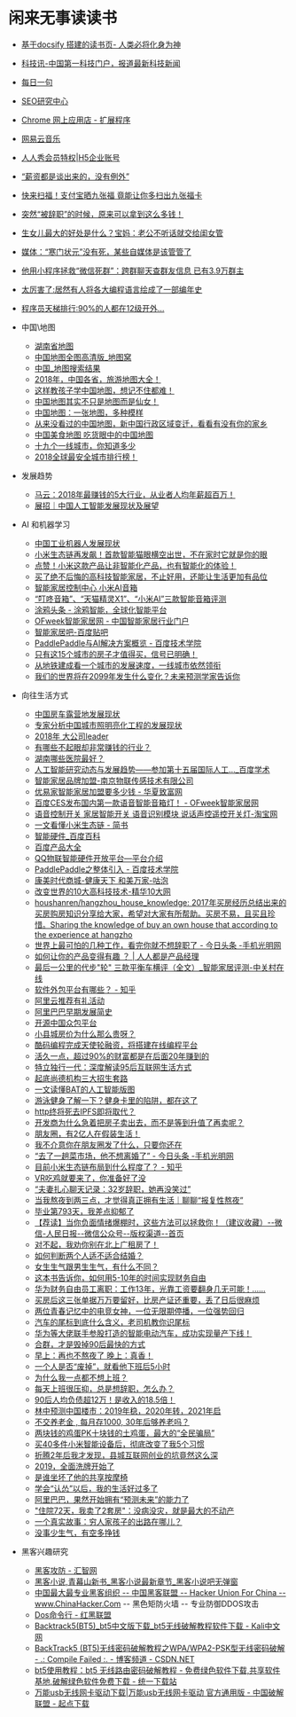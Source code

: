 # 闲来无事读读书
   * <A HREF="http://www.guofei.site/reading/#/docs/D_%E8%87%AA%E6%88%91%E7%AE%A1%E7%90%86%E5%92%8C%E9%A1%B9%E7%9B%AE%E7%AE%A1%E7%90%86/%E3%80%8A%E6%88%90%E5%A4%A7%E4%BA%8B%E8%80%85%E4%B8%8D%E7%BA%A0%E7%BB%93%E3%80%8B">基于docsify 搭建的读书页- 人类必将化身为神</A>
   * <A HREF="http://www.kejixun.com/">科技讯-中国第一科技门户，报道最新科技新闻</A>
   * <A HREF="http://news.iciba.com/views/dailysentence/daily.html#!/detail/title/2017-10-24">每日一句</A>
   * <A HREF="http://bbs.moonseo.cn/">SEO研究中心</A>
   * <A HREF="https://chrome.google.com/webstore/category/extensions">Chrome 网上应用店 - 扩展程序</A>
   * <A HREF="https://music.163.com/">网易云音乐</A>
   * <A HREF="https://www.rrxiu.net/vip#/">人人秀会员特权|H5企业账号</A>
   * <A HREF="https://www.toutiao.com/a6649138705527210510/">“薪资都是谈出来的，没有例外”</A>
   * <A HREF="https://www.toutiao.com/a6651494657064698376/?tt_from=android_share&utm_campaign=client_share&timestamp=1548729117&app=news_article_lite&iid=58451037692&utm_medium=toutiao_android&group_id=6651494657064698376">快来扫福！支付宝晒九张福 竟能让你多扫出九张福卡</A>
   * <A HREF="https://www.toutiao.com/a6649992386208334350/">突然“被辞职”的时候，原来可以拿到这么多钱！</A>
   * <A HREF="https://www.toutiao.com/a6650370001985339908/">生女儿最大的好处是什么？宝妈：老公不听话就交给闺女管</A>
   * <A HREF="http://t.m.youth.cn/transfer/toutiao/url/news.youth.cn/jsxw/201901/t20190130_11859628.htm?tt_group_id=6652222260394328587">媒体：“寒门状元”没有死，某些自媒体是该管管了</A>
   * <A HREF="https://www.toutiao.com/a6633559964164030990/">他用小程序拯救“微信死群”：跨群聊天查群友信息 已有3.9万群主</A>
   * <A HREF="https://www.toutiao.com/a6656219499991138823/">太厉害了:居然有人将各大编程语言绘成了一部编年史</A>
   * <A HREF="https://www.toutiao.com/a6656273269005484555/">程序员天梯排行:90%的人都在12级开外...</A>
* 中国\地图
   * <A HREF="http://p3.pstatp.com/origin/5b45000531049c2fe1ca">湖南省地图</A>
   * <A HREF="http://www.onegreen.net/maps/m/china.htm">中国地图全图高清版_地图窝</A>
   * <A HREF="http://www.onegreen.net/Maps/search.asp">中国_地图搜索结果</A>
   * <A HREF="https://www.toutiao.com/a6489286151336100366/">2018年，中国各省，旅游地图大全！</A>
   * <A HREF="https://www.toutiao.com/a6489029895438467598/">这样教孩子学中国地图，想记不住都难！</A>
   * <A HREF="https://www.toutiao.com/a6497059887707587086/">中国地图其实不只是地图而是仙女！</A>
   * <A HREF="http://itf.mafengwo.cn/client/article.php/info/?id=222412">中国地图：一张地图，多种模样</A>
   * <A HREF="https://www.toutiao.com/a6502017544004567566/">从来没看过的中国地图，新中国行政区域变迁，看看有没有你的家乡</A>
   * <A HREF="https://www.toutiao.com/a6407538411866948098/">中国美食地图 吃货眼中的中国地图</A>
   * <A HREF="https://www.toutiao.com/a6512561174897230340/">十九个一线城市，你知道多少</A>
   * <A HREF="https://www.toutiao.com/a6514446249754624525/">2018全球最安全城市排行榜！</A>

* 发展趋势
   * <A HREF="https://www.toutiao.com/a6512234025044673031/">马云：2018年最赚钱的5大行业，从业者人均年薪超百万！</A>
   * <A HREF="https://www.toutiao.com/a6486319016917860877/">展招｜中国人工智能发展现状及展望</A>

* AI 和机器学习
   * <A HREF="https://www.toutiao.com/a6458141137198235917/">中国工业机器人发展现状</A>
   * <A HREF="https://www.toutiao.com/a6516244396524962307/">小米生态链再发飙！首款智能猫眼横空出世，不在家时它就是你的眼</A>
   * <A HREF="https://www.toutiao.com/a6516356125791617540/">点赞！小米这款产品让非智能化产品，也有智能化的体验！</A>
   * <A HREF="https://temai.snssdk.com/article/feed/index/?id=14810256&source_type=12&content_type=2&adid=__AID__&tt_group_id=6515629502163321358">买了绝不后悔的高科技智能家居，不止好用，还能让生活更加有品位</A>
   * <A HREF="https://www.toutiao.com/a6517024073392849412/">智能家居控制中心 小米AI音箱</A>
   * <A HREF="https://www.toutiao.com/a6516409427854098958/">“叮咚音箱”、“天猫精灵X1”、“小米AI”三款智能音箱评测</A>
   * <A HREF="https://www.tuya.com/news">涂鸦头条 - 涂鸦智能，全球化智能平台</A>
   * <A HREF="http://smarthome.ofweek.com/">OFweek智能家居网 - 中国智能家居行业门户</A>
   * <A HREF="https://tieba.baidu.com/f?kw=%D6%C7%C4%DC%BC%D2%BE%D3&fr=ala0&tpl=5">智能家居吧-百度贴吧</A>
   * <A HREF="http://bit.baidu.com/course/detail/id/96/column/7.html">PaddlePaddle与AI解决方案概览 - 百度技术学院</A>
   * <A HREF="https://www.toutiao.com/a6498633674613850638/">只有这15个城市的房子才值得买，信号已明确！</A>
   * <A HREF="https://www.toutiao.com/a6504780822023766542/">从地铁建成看一个城市的发展速度，一线城市依然领衔</A>
   * <A HREF="https://www.toutiao.com/a6516856613100323341/">我们的世界将在2099年发生什么变化？未来预测学家告诉你</A>


* 向往生活方式
   * <A HREF="https://www.toutiao.com/a6320718817329709314/">中国房车露营地发展现状</A>
   * <A HREF="https://www.toutiao.com/a6487775161108922893/">专家分析中国城市照明亮化工程的发展现状</A>
   * <A HREF="https://www.toutiao.com/a6539081254279577864/">2018年 大公司leader</A>
   * <A HREF="https://www.toutiao.com/a6500157030945276174/">有哪些不起眼却非常赚钱的行业？</A>
   * <A HREF="https://www.toutiao.com/a6515228806062539016/">湖南哪些医院最好？</A>
   * <A HREF="http://xueshu.baidu.com/s?wd=paperuri%3A(286c158cbf967418ba0be6208c8a3741)&filter=sc_long_sign&tn=SE_baiduxueshu_c1gjeupa&ie=utf-8&sc_ks_para=q%3D%E4%BA%BA%E5%B7%A5%E6%99%BA%E8%83%BD%E7%A0%94%E7%A9%B6%E5%8A%A8%E6%80%81%E4%B8%8E%E5%8F%91%E5%B1%95%E8%B6%8B%E5%8A%BF%E2%80%94%E2%80%94%E5%8F%82%E5%8A%A0%E7%AC%AC%E5%8D%81%E4%BA%94%E5%B1%8A%E5%9B%BD%E9%99%85%E4%BA%BA%E5%B7%A5%E6%99%BA%E8%83%BD%E8%81%94%E5%90%88%E5%A4%A7%E4%BC%9A%E6%80%BB%E7%BB%93%E6%8A%A5%E5%91%8A">人工智能研究动态与发展趋势——参加第十五届国际人工..._百度学术</A>
   * <A HREF="http://www.wulian.cc/agent/">智能家居品牌加盟-南京物联传感技术有限公司</A>
   * <A HREF="http://www.zuizhifu.com/jiameng/jmf/47425.html">优易家智能家居加盟要多少钱 - 华夏致富网</A>
   * <A HREF="http://smarthome.ofweek.com/2018-01/ART-91005-8220-30187519.html">百度CES发布国内第一款语音智能音箱灯！ - OFweek智能家居网</A>
   * <A HREF="https://item.taobao.com/item.htm?spm=a230r.1.14.26.2gU9ki&id=536118204906&ns=1&abbucket=19#detail">语音控制开关 家居智能开关 语音识别模块 说话声控遥控开关灯-淘宝网</A>
   * <A HREF="https://www.jianshu.com/p/add77eae3549">一文看懂小米生态链 - 简书</A>
   * <A HREF="https://baike.baidu.com/item/%E6%99%BA%E8%83%BD%E7%A1%AC%E4%BB%B6/15203318?fr=aladdin">智能硬件_百度百科</A>
   * <A HREF="https://www.baidu.com/more/">百度产品大全</A>
   * <A HREF="http://iot.open.qq.com/introduction">QQ物联智能硬件开放平台—平台介绍</A>
   * <A HREF="http://bit.baidu.com/course/detail/id/159/column/7.html">PaddlePaddle之整体引入 - 百度技术学院</A>
   * <A HREF="http://www.kmsd1818.com/">康美时代商城-健康天下 和美万家-咕泡</A>
   * <A HREF="http://www.maigoo.com/top/316906.html">改变世界的10大高科技技术-精华10大网</A>
   * <A HREF="https://github.com/houshanren/hangzhou_house_knowledge">houshanren/hangzhou_house_knowledge: 2017年买房经历总结出来的买房购房知识分享给大家，希望对大家有所帮助。买房不易，且买且珍惜。Sharing the knowledge of buy an own house that according to the experience at hangzho</A>
   * <A HREF="http://m.gmw.cn/toutiao/2018-02/25/content_120535881.htm?tt_group_id=6526386678402122253">世界上最可怕的几种工作，看完你就不想辞职了 - 今日头条 -手机光明网</A>
   * <A HREF="http://www.woshipm.com/pd/7758.html">如何让你的产品变得有趣 ？ | 人人都是产品经理</A>
   * <A HREF="http://sh.zol.com.cn/594/5943567_all.html">最后一公里的代步&quot;轮&quot; 三款平衡车横评（全文）_智能家居评测-中关村在线</A>
   * <A HREF="https://www.zhihu.com/question/19907087?sort=created">软件外包平台有哪些？ - 知乎</A>
   * <A HREF="https://promotion.aliyun.com/ntms/act/group/team.html?group=Sp6vWTIDi6">阿里云推荐有礼活动</A>
   * <A HREF="https://www.toutiao.com/a6533089233282793998/">阿里巴巴早期发展简史</A>
   * <A HREF="https://zb.oschina.net/projects/list.html">开源中国众包平台</A>
   * <A HREF="https://www.toutiao.com/a6549120280390795528/">小县城房价为什么那么贵呀？</A>
   * <A HREF="https://www.toutiao.com/a6549009972481491459/">酷码编程完成天使轮融资，将搭建在线编程平台</A>
   * <A HREF="https://m.hexun.com/hz/toutiao/2018-04-24/192890957.html?tt_group_id=6547798848192905732">活久一点，超过90%的财富都是在后面20年赚到的</A>
   * <A HREF="https://www.toutiao.com/a6548974701924844039/">特立独行一代：深度解读95后互联网生活方式</A>
   * <A HREF="https://www.toutiao.com/a6550682980266803725/">起底尚德机构三大招生套路</A>
   * <A HREF="https://www.toutiao.com/a6550756573713531396/">一文读懂BAT的人工智能版图</A>
   * <A HREF="https://www.toutiao.com/a6543861028365533700/">游泳健身了解一下？健身卡里的陷阱，都在这了</A>
   * <A HREF="https://www.toutiao.com/a6550944165406966279/">http终将死去IPFS即将取代？</A>
   * <A HREF="https://www.toutiao.com/a6551134950513443080/">开发商为什么急着把房子卖出去，而不是等到升值了再卖呢？</A>
   * <A HREF="https://www.toutiao.com/a6551183370062135812/">朋友圈，有2亿人在假装生活！</A>
   * <A HREF="https://www.toutiao.com/a6544018470948848132/">我不介意你在朋友圈发了什么，只要你还在</A>
   * <A HREF="http://m.gmw.cn/toutiao/2018-05/03/content_120844128.htm?tt_group_id=6551166406262522372">“去了一趟菜市场，他不想离婚了” - 今日头条 -手机光明网</A>
   * <A HREF="https://www.zhihu.com/question/37272458">目前小米生态链布局到什么程度了？ - 知乎</A>
   * <A HREF="https://baijiahao.baidu.com/s?id=1589367248679781455&wfr=spider&for=pc">VR吃鸡就要来了，你准备好了没</A>
   * <A HREF="https://www.toutiao.com/a6606989225164276237/">“夫妻扎心聊天记录：32岁辞职，她再没笑过”</A>
   * <A HREF="https://www.toutiao.com/a6618521442449392142/">当我熬夜到两三点，才觉得真正拥有生活｜聊聊“报复性熬夜”</A>
   * <A HREF="https://www.toutiao.com/a6609502380549472782/">毕业第793天，我差点抑郁了</A>
   * <A HREF="https://m2.people.cn/r/MV8wXzExODAyNzc2XzIwNDQwOV8xNTQwNzMxNTEy?source=da&tt_group_id=6617391995465761284">【荐读】当你负面情绪爆棚时，这些方法可以拯救你！（建议收藏）--微信-人民日报--微信公众号--版权渠道--首页</A>
   * <A HREF="https://www.toutiao.com/a6600040022383002120/">对不起，我劝你别在北上广租房了！</A>
   * <A HREF="https://www.toutiao.com/a6615017304298095117/">如何判断两个人适不适合结婚？</A>
   * <A HREF="https://www.toutiao.com/a6616619697464934919/">女生生气跟男生生气，有什么不同？</A>
   * <A HREF="https://www.toutiao.com/a6624763961537462788/">这本书告诉你，如何用5-10年的时间实现财务自由</A>
   * <A HREF="https://www.toutiao.com/a6596895286147154439/">华为财务自由员工离职：工作13年，光靠工资要翻身几无可能！……</A>
   * <A HREF="https://www.toutiao.com/a6625394000926867975/">买房后这三张单据万万要留好，比房产证还重要，丢了日后很麻烦</A>
   * <A HREF="https://www.toutiao.com/a6625519246849868301/">两位青春记忆中的电竞女神，一位无限期停播，一位强势回归</A>
   * <A HREF="https://www.toutiao.com/a6614304547231760909/">汽车的尾标到底什么含义，老司机教你识尾标</A>
   * <A HREF="https://baijiahao.baidu.com/s?id=1617307072019114523&wfr=spider&for=pc">华为等大佬联手参股打造的智能电动汽车，成功实现量产下线！</A>
   * <A HREF="https://www.toutiao.com/a6629168227958129156/">合群，才是毁掉90后最快的方式</A>
   * <A HREF="https://www.toutiao.com/a6627426371054338573/">早上：再也不熬夜了 晚上：真香！</A>
   * <A HREF="https://www.toutiao.com/a6604828621825638920/">一个人是否“废掉”，就看他下班后5小时</A>
   * <A HREF="https://www.toutiao.com/a6629577202704843268/">为什么我一点都不想上班？</A>
   * <A HREF="https://www.toutiao.com/a6630290257898111245/">每天上班很压抑，总是想辞职，怎么办？</A>
   * <A HREF="https://www.toutiao.com/a6630957240691982862/">90后人均负债超12万！是收入的18.5倍！</A>
   * <A HREF="https://www.toutiao.com/a6630674106004029966/">林中预测中国楼市：2019年稳，2020年转，2021年启</A>
   * <A HREF="https://www.toutiao.com/a6548419488562282756/">不交养老金 , 每月存1000, 30年后够养老吗？</A>
   * <A HREF="https://www.toutiao.com/a6628791675768537608/">两块钱的鸡蛋PK十块钱的土鸡蛋，最大的“全民骗局”</A>
   * <A HREF="https://www.toutiao.com/a6632186248012251652/">买40多件小米智能设备后，彻底改变了我5个习惯</A>
   * <A HREF="https://www.toutiao.com/a6603593067557552647/">折腾2年后我才发现，县城互联网创业的坑竟然这么深</A>
   * <A HREF="https://www.toutiao.com/a6632683790361690638/">2019，全面洗牌开始了</A>
   * <A HREF="https://www.toutiao.com/a6634052237075169805/">是谁坐坏了他的共享按摩椅</A>
   * <A HREF="https://www.toutiao.com/a6639491209016377860/">学会“认怂”以后，我的生活好过多了</A>
   * <A HREF="https://www.toutiao.com/a6641756329251701252/">阿里巴巴，果然开始拥有“预测未来”的能力了</A>
   * <A HREF="https://www.toutiao.com/a6641745293064798727/">&quot;住院72天，我卖了2套房&quot;：没病没灾，就是最大的不动产</A>
   * <A HREF="https://www.toutiao.com/a6647297530142917127/">一个真实故事：穷人家孩子的出路在哪儿？</A>
   * <A HREF="https://www.toutiao.com/a6634880476567831054/">没事少生气，有空多挣钱</A>

* 黑客兴趣研究
   * <A HREF="http://book.hubwiz.com/55750a1f6a1625018cfa6b01">黑客攻防 - 汇智网</A>
   * <A HREF="http://www.heikexs.com/">黑客小说,青幕山新书_黑客小说最新章节_黑客小说吧无弹窗</A>
   * <A HREF="http://www.chinahacker.com/index.asp">中国最大最专业黑客组织 -- 中国黑客联盟 -- Hacker Union For China -- www.ChinaHacker.Com -- 黑色矩防火墙 -- 专业防御DDOS攻击</A>
   * <A HREF="http://www.2cto.com/os/dos/">Dos命令行 - 红黑联盟</A>
   * <A HREF="http://www.kali.org.cn/forum-21-1.html">Backtrack5(BT5)_bt5中文版下载_bt5无线破解教程软件下载 - Kali中文网</A>
   * <A HREF="http://blog.csdn.net/aniven/article/details/6748070">BackTrack5 (BT5)无线密码破解教程之WPA/WPA2-PSK型无线密码破解 - .: Compile Failed :. - 博客频道 - CSDN.NET</A>
   * <A HREF="http://www.3987.com/article/soft/12833.html">bt5使用教程：bt5 无线路由密码破解教程 - 免费绿色软件下载,共享软件基地,破解绿色软件免费下载 - 统一下载站</A>
   * <A HREF="http://www.cncrk.com/downinfo/100777.html">万能usb无线网卡驱动下载|万能usb无线网卡驱动 官方通用版 - 中国破解联盟 - 起点下载</A>
